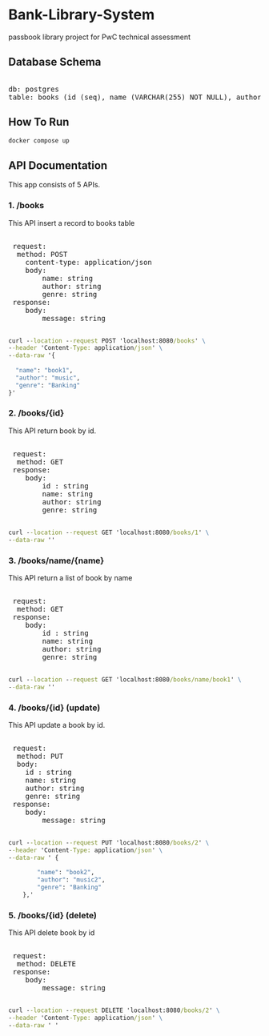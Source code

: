 # Bank-Library-System
passbook library project for PwC technical assessment

## Database Schema
<pre> 
db: postgres
table: books (id (seq), name (VARCHAR(255) NOT NULL), author(VARCHAR(255)), genre(VARCHAR(255)))
</pre> 
## How To Run

```cmd
docker compose up
```

## API Documentation

This app consists of 5 APIs.

### 1. /books
This API insert a record to books table  
<pre> 
 request:  
  method: POST 
    content-type: application/json  
    body:  
        name: string  
        author: string  
        genre: string  
 response:  
    body:  
        message: string
 </pre>

```cmd
curl --location --request POST 'localhost:8080/books' \
--header 'Content-Type: application/json' \
--data-raw '{
    
  "name": "book1",
  "author": "music",
  "genre": "Banking"
}'
```

### 2. /books/{id}
This API return book by id.
<pre> 
 request:  
  method: GET
 response:  
    body:  
        id : string
        name: string
        author: string
        genre: string
 </pre>

```cmd
curl --location --request GET 'localhost:8080/books/1' \
--data-raw ''
```
### 3. /books/name/{name}
This API return a list of book by name
<pre> 
 request:  
  method: GET
 response:  
    body:  
        id : string
        name: string
        author: string
        genre: string
 </pre>

```cmd
curl --location --request GET 'localhost:8080/books/name/book1' \
--data-raw ''
```
### 4. /books/{id} (update)

This API update a book by id.
<pre> 
 request:  
  method: PUT
  body:
    id : string
    name: string
    author: string
    genre: string
 response:  
    body:  
        message: string
 </pre>

```cmd
curl --location --request PUT 'localhost:8080/books/2' \
--header 'Content-Type: application/json' \
--data-raw ' {
      
        "name": "book2",
        "author": "music2",
        "genre": "Banking"
    },'
```

### 5. /books/{id} (delete)
This  API delete book by id
<pre> 
 request:  
  method: DELETE
 response:  
    body:  
        message: string
 </pre>

```cmd
curl --location --request DELETE 'localhost:8080/books/2' \
--header 'Content-Type: application/json' \
--data-raw ' '
```



